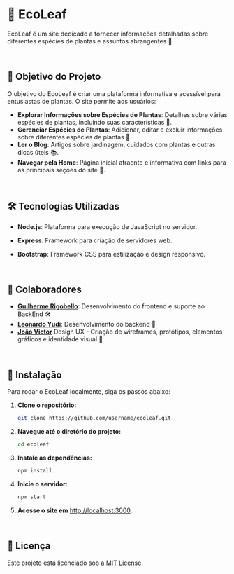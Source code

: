 # 🌿 EcoLeaf

EcoLeaf é um site dedicado a fornecer informações detalhadas sobre diferentes espécies de plantas e assuntos abrangentes 🌱

<br>

## 🎯 Objetivo do Projeto

O objetivo do EcoLeaf é criar uma plataforma informativa e acessível para entusiastas de plantas. O site permite aos usuários:

- **Explorar Informações sobre Espécies de Plantas**: Detalhes sobre várias espécies de plantas, incluindo suas características 🌸.
- **Gerenciar Espécies de Plantas**: Adicionar, editar e excluir informações sobre diferentes espécies de plantas 🔧.
- **Ler o Blog**: Artigos sobre jardinagem, cuidados com plantas e outras dicas úteis 📚.
- **Navegar pela Home**: Página inicial atraente e informativa com links para as principais seções do site 🏡.

<br>

## 🛠 Tecnologias Utilizadas

- **Node.js**: Plataforma para execução de JavaScript no servidor.
- **Express**: Framework para criação de servidores web.
- **Bootstrap**: Framework CSS para estilização e design responsivo.

  <br>


## 🤝 Colaboradores

- **[Guilherme Rigobello](https://github.com/Guilherme-Rigobello)**: Desenvolvimento do frontend e suporte ao BackEnd 🛠
- **[Leonardo Yudi](https://github.com/MasterXbox)**: Desenvolvimento do backend 🔧
- **[João Victor](https://github.com/ojoaox)** Design UX - Criação de wireframes, protótipos, elementos gráficos e identidade visual 🎨


<br>


## 📝 Instalação

Para rodar o EcoLeaf localmente, siga os passos abaixo:

1. **Clone o repositório:**

    ```bash
    git clone https://github.com/username/ecoleaf.git
    ```

2. **Navegue até o diretório do projeto:**

    ```bash
    cd ecoleaf
    ```

3. **Instale as dependências:**

    ```bash
    npm install
    ```

4. **Inicie o servidor:**

    ```bash
    npm start
    ```

5. **Acesse o site em** [http://localhost:3000](http://localhost:3000).

<br>

## 📜 Licença

Este projeto está licenciado sob a [MIT License](LICENSE).

<br>
